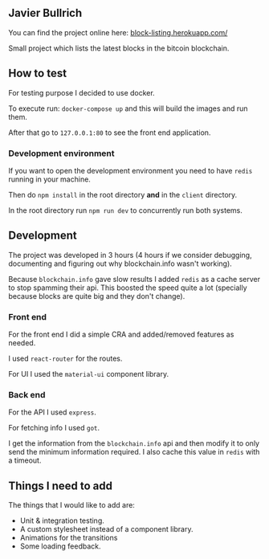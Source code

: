 ## Javier Bullrich

You can find the project online here: [block-listing.herokuapp.com/](https://block-listing.herokuapp.com/)

Small project which lists the latest blocks in the bitcoin blockchain.

## How to test

For testing purpose I decided to use docker.

To execute run: `docker-compose up` and this will build the images and run them.

After that go to `127.0.0.1:80` to see the front end application.

### Development environment

If you want to open the development environment you need to have `redis` running in your machine.

Then do `npm install` in the root directory **and** in the `client` directory.

In the root directory run `npm run dev` to concurrently run both systems.

## Development

The project was developed in 3 hours (4 hours if we consider debugging, documenting and figuring out why blockchain.info wasn't working).

Because `blockchain.info` gave slow results I added `redis` as a cache server to stop spamming their api. This boosted the speed quite a lot (specially because blocks are quite big and they don't change).

### Front end

For the front end I did a simple CRA and added/removed features as needed.

I used `react-router` for the routes.

For UI I used the `material-ui` component library.

### Back end

For the API I used `express`.

For fetching info I used `got`.

I get the information from the `blockchain.info` api and then modify it to only send the minimum information required. I also cache this value in `redis` with a timeout.

## Things I need to add

The things that I would like to add are:
- Unit & integration testing.
- A custom stylesheet instead of a component library.
- Animations for the transitions
- Some loading feedback.